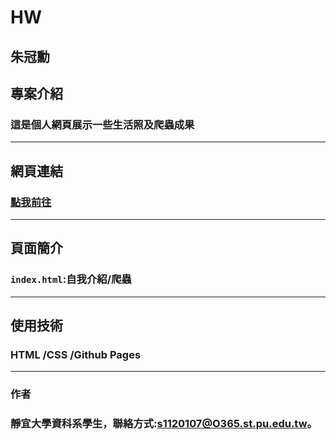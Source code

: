 #  HW
**朱冠勳**
---
## 專案介紹

### 這是個人網頁展示一些生活照及爬蟲成果
---
## 網頁連結
### [點我前往](https://eric-0215.github.io/HW/)
---
## 頁面簡介
### `index.html`:自我介紹/爬蟲
---
## 使用技術
###  HTML /CSS /Github Pages
---
### 作者
### 靜宜大學資科系學生，聯絡方式:s1120107@O365.st.pu.edu.tw。
